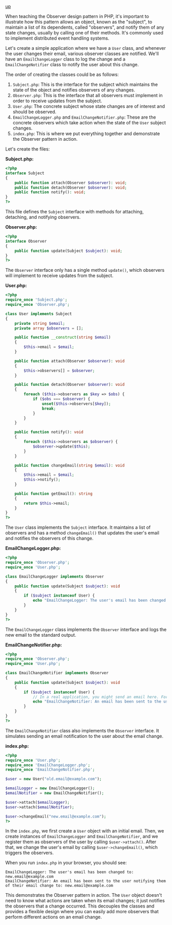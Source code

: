 [up](../README.md)

When teaching the Observer design pattern in PHP, it's important to illustrate how this pattern allows an object, known as the "subject", to maintain a list of its dependents, called "observers", and notify them of any state changes, usually by calling one of their methods. It's commonly used to implement distributed event handling systems.

Let's create a simple application where we have a `User` class, and whenever the user changes their email, various observer classes are notified. We'll have an `EmailChangeLogger` class to log the change and a `EmailChangeNotifier` class to notify the user about this change.

The order of creating the classes could be as follows:

1. `Subject.php`: This is the interface for the subject which maintains the state of the object and notifies observers of any changes.
2. `Observer.php`: This is the interface that all observers must implement in order to receive updates from the subject.
3. `User.php`: The concrete subject whose state changes are of interest and should be observed.
4. `EmailChangeLogger.php` and `EmailChangeNotifier.php`: These are the concrete observers which take action when the state of the `User` subject changes.
5. `index.php`: This is where we put everything together and demonstrate the Observer pattern in action.

Let's create the files:

**Subject.php:**

```php
<?php
interface Subject
{
    public function attach(Observer $observer): void;
    public function detach(Observer $observer): void;
    public function notify(): void;
}
?>
```

This file defines the `Subject` interface with methods for attaching, detaching, and notifying observers.

**Observer.php:**

```php
<?php
interface Observer
{
    public function update(Subject $subject): void;
}
?>
```

The `Observer` interface only has a single method `update()`, which observers will implement to receive updates from the subject.

**User.php:**

```php
<?php
require_once 'Subject.php';
require_once 'Observer.php';

class User implements Subject
{
    private string $email;
    private array $observers = [];

    public function __construct(string $email)
    {
        $this->email = $email;
    }

    public function attach(Observer $observer): void
    {
        $this->observers[] = $observer;
    }

    public function detach(Observer $observer): void
    {
        foreach ($this->observers as $key => $obs) {
            if ($obs === $observer) {
                unset($this->observers[$key]);
                break;
            }
        }
    }

    public function notify(): void
    {
        foreach ($this->observers as $observer) {
            $observer->update($this);
        }
    }

    public function changeEmail(string $email): void
    {
        $this->email = $email;
        $this->notify();
    }

    public function getEmail(): string
    {
        return $this->email;
    }
}
?>
```

The `User` class implements the `Subject` interface. It maintains a list of observers and has a method `changeEmail()` that updates the user's email and notifies the observers of this change.

**EmailChangeLogger.php:**

```php
<?php
require_once 'Observer.php';
require_once 'User.php';

class EmailChangeLogger implements Observer
{
    public function update(Subject $subject): void
    {
        if ($subject instanceof User) {
            echo "EmailChangeLogger: The user's email has been changed to: " . $subject->getEmail() . "<br>";
        }
    }
}
?>
```

The `EmailChangeLogger` class implements the `Observer` interface and logs the new email to the standard output.

**EmailChangeNotifier.php:**

```php
<?php
require_once 'Observer.php';
require_once 'User.php';

class EmailChangeNotifier implements Observer
{
    public function update(Subject $subject): void
    {
        if ($subject instanceof User) {
            // In a real application, you might send an email here. For demo purposes, we'll just print a message.
            echo "EmailChangeNotifier: An email has been sent to the user notifying them of their email change to: " . $subject->getEmail() . "<br>";
        }
    }
}
?>
```

The `EmailChangeNotifier` class also implements the `Observer` interface. It simulates sending an email notification to the user about the email change.

**index.php:**

```php
<?php
require_once 'User.php';
require_once 'EmailChangeLogger.php';
require_once 'EmailChangeNotifier.php';

$user = new User("old.email@example.com");

$emailLogger = new EmailChangeLogger();
$emailNotifier = new EmailChangeNotifier();

$user->attach($emailLogger);
$user->attach($emailNotifier);

$user->changeEmail("new.email@example.com");
?>
```

In the `index.php`, we first create a `User` object with an initial email. Then, we create instances of `EmailChangeLogger` and `EmailChangeNotifier`, and we register them as observers of the user by calling `$user->attach()`. After that, we change the user's email by calling `$user->changeEmail()`, which triggers the observers.

When you run `index.php` in your browser, you should see:

```
EmailChangeLogger: The user's email has been changed to: new.email@example.com
EmailChangeNotifier: An email has been sent to the user notifying them of their email change to: new.email@example.com
```

This demonstrates the Observer pattern in action. The `User` object doesn't need to know what actions are taken when its email changes; it just notifies the observers that a change occurred. This decouples the classes and provides a flexible design where you can easily add more observers that perform different actions on an email change.
